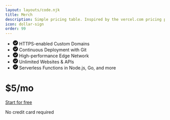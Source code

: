 ```yaml
---
layout: layouts/code.njk
title: Merch
description: Simple pricing table. Inspired by the vercel.com pricing page
icon: dollar-sign
order: 99
---
```

<div class="row g-0 d-flex align-items-stretch border rounded shadow">
  <div class="col-6 bg-light p-5 d-flex align-items-center">
    <ul class="list-unstyled">
      <li class="border-bottom py-2 my-1">
        <span class="text-primary me-1">
          <svg xmlns="http://www.w3.org/2000/svg" width="16" height="16" fill="currentColor" class="bi bi-check-circle-fill" viewbox="0 0 16 16">
            <path d="M16 8A8 8 0 1 1 0 8a8 8 0 0 1 16 0zm-3.97-3.03a.75.75 0 0 0-1.08.022L7.477 9.417 5.384 7.323a.75.75 0 0 0-1.06 1.06L6.97 11.03a.75.75 0 0 0 1.079-.02l3.992-4.99a.75.75 0 0 0-.01-1.05z"/>
          </svg>
        </span>
        HTTPS-enabled
        <span class="rounded p-1 bg-white fw-bold">Custom Domains</span></li>
      <li class="border-bottom py-2 my-1">
        <span class="text-primary me-1">
          <svg xmlns="http://www.w3.org/2000/svg" width="16" height="16" fill="currentColor" class="bi bi-check-circle-fill" viewbox="0 0 16 16">
            <path d="M16 8A8 8 0 1 1 0 8a8 8 0 0 1 16 0zm-3.97-3.03a.75.75 0 0 0-1.08.022L7.477 9.417 5.384 7.323a.75.75 0 0 0-1.06 1.06L6.97 11.03a.75.75 0 0 0 1.079-.02l3.992-4.99a.75.75 0 0 0-.01-1.05z"/>
          </svg>
        </span>
        <span class="rounded p-1 bg-white">Continuous Deployment</span>
        with Git</li>
      <li class="border-bottom py-2 my-1">
        <span class="text-primary me-1">
          <svg xmlns="http://www.w3.org/2000/svg" width="16" height="16" fill="currentColor" class="bi bi-check-circle-fill" viewbox="0 0 16 16">
            <path d="M16 8A8 8 0 1 1 0 8a8 8 0 0 1 16 0zm-3.97-3.03a.75.75 0 0 0-1.08.022L7.477 9.417 5.384 7.323a.75.75 0 0 0-1.06 1.06L6.97 11.03a.75.75 0 0 0 1.079-.02l3.992-4.99a.75.75 0 0 0-.01-1.05z"/>
          </svg>
        </span>
        High-performance
        <span class="rounded p-1 bg-white">Edge Network</span></li>
      <li class="border-bottom py-2 my-1">
        <span class="text-primary me-1">
          <svg xmlns="http://www.w3.org/2000/svg" width="16" height="16" fill="currentColor" class="bi bi-check-circle-fill" viewbox="0 0 16 16">
            <path d="M16 8A8 8 0 1 1 0 8a8 8 0 0 1 16 0zm-3.97-3.03a.75.75 0 0 0-1.08.022L7.477 9.417 5.384 7.323a.75.75 0 0 0-1.06 1.06L6.97 11.03a.75.75 0 0 0 1.079-.02l3.992-4.99a.75.75 0 0 0-.01-1.05z"/>
          </svg>
        </span>
        Unlimited
        <span class="rounded p-1 bg-white">Websites & APIs</span></li>
      <li class="py-2 my-1">
        <span class="text-primary me-1">
          <svg xmlns="http://www.w3.org/2000/svg" width="16" height="16" fill="currentColor" class="bi bi-check-circle-fill" viewbox="0 0 16 16">
            <path d="M16 8A8 8 0 1 1 0 8a8 8 0 0 1 16 0zm-3.97-3.03a.75.75 0 0 0-1.08.022L7.477 9.417 5.384 7.323a.75.75 0 0 0-1.06 1.06L6.97 11.03a.75.75 0 0 0 1.079-.02l3.992-4.99a.75.75 0 0 0-.01-1.05z"/>
          </svg>
        </span>
        <span class="rounded p-1 bg-white">Serverless Functions</span>
        in Node.js, Go, and more</li>
    </ul>
  </div>
  <div class="col-6 p-5 text-center d-flex align-items-center justify-content-center border-start">
    <div>
      <h1 class="display-1">
        <span class="fs-1">$</span><span class="fw-bold">5</span><span class="fs-3 text-secondary">/mo</span></h1>
      <a href="#" class="btn btn-primary btn-lg px-5 py-3 shadow mb-3 fs-6">Start for free</a>
      <p class="text-muted">No credit card required</p>
    </div>
  </div>
</div>
